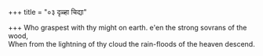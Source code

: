 +++
title = "०३ दृळ्हा चिद्या"

+++
Who graspest with thy might on earth. e'en the strong sovrans of the wood,  
     When from the lightning of thy cloud the rain-floods of the heaven descend.